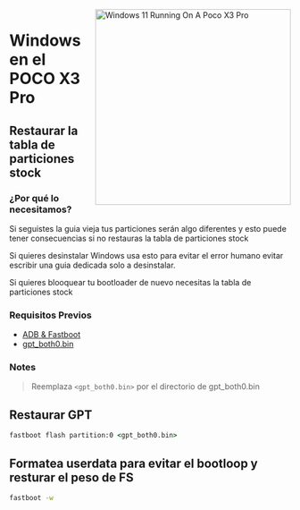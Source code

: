 <img align="right" src="https://github.com/wormstest/src_vayu_windows/blob/main/2Poco X3 Pro Windows.png" width="350" alt="Windows 11 Running On A Poco X3 Pro">

# Windows en el POCO X3 Pro

## Restaurar la tabla de particiones stock

### ¿Por qué lo necesitamos?

Si seguistes la guia vieja tus particiones serán algo diferentes y esto puede tener consecuencias si no restauras la tabla de particiones stock

Si quieres desinstalar Windows usa esto para evitar el error humano evitar escribir una guia dedicada solo a desinstalar.

Si quieres blooquear tu bootloader de nuevo necesitas la tabla de particiones stock

### Requisitos Previos

- [ADB & Fastboot](https://developer.android.com/studio/releases/platform-tools)
- [gpt_both0.bin](https://github.com/Rubanoxd/Port-Windows-11-redmi-note-9_pro/releases/tag/Binaries)

### Notes

> Reemplaza ```<gpt_both0.bin>``` por el directorio de gpt_both0.bin 


## Restaurar GPT

```cmd
fastboot flash partition:0 <gpt_both0.bin>
```

## Formatea userdata para evitar el bootloop y resturar el peso de FS
```cmd
fastboot -w
```

